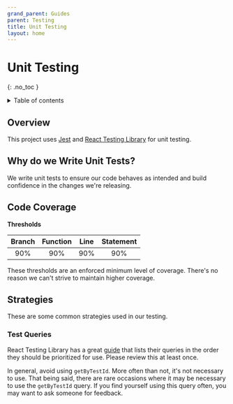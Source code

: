 ```yaml
---
grand_parent: Guides
parent: Testing
title: Unit Testing
layout: home
---
```


# Unit Testing
{: .no_toc }

<details markdown="block">
  <summary>
    Table of contents
  </summary>
  {: .text-delta }
- TOC
{:toc}
</details>

## Overview

This project uses [Jest](https://jestjs.io/docs/getting-started) and
[React Testing Library](https://testing-library.com/docs/react-testing-library/intro/)
for unit testing.

## Why do we Write Unit Tests?

We write unit tests to ensure our code behaves as intended and build
confidence in the changes we're releasing.

## Code Coverage

**Thresholds**

| Branch | Function | Line | Statement |
| :---: | :---: | :---: | :---: |
| 90% | 90% | 90% | 90% |

These thresholds are an enforced minimum level of coverage. There's no
reason we can't strive to maintain higher coverage.

## Strategies

These are some common strategies used in our testing.

### Test Queries

React Testing Library has a great
[guide](https://testing-library.com/docs/queries/about#priority) that lists their
queries in the order they should be prioritized for use. Please review this at
least once.

In general, avoid using `getByTestId`. More often than not, it's not necessary to
use. That being said, there are rare occasions where it may be necessary to use
the `getByTestId` query. If you find yourself using this query often, you may want
to ask someone for feedback.
